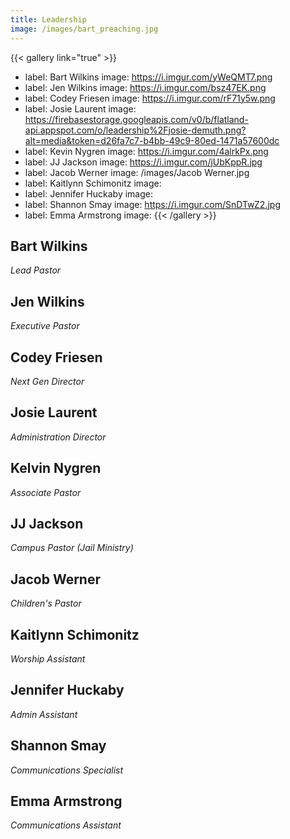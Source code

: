 ```yaml
---
title: Leadership
image: /images/bart_preaching.jpg
---
```


{{< gallery link="true" >}}
- label: Bart Wilkins
  image: https://i.imgur.com/yWeQMT7.png
- label: Jen Wilkins
  image: https://i.imgur.com/bsz47EK.png
- label: Codey Friesen
  image: https://i.imgur.com/rF71y5w.png
- label: Josie Laurent
  image: https://firebasestorage.googleapis.com/v0/b/flatland-api.appspot.com/o/leadership%2Fjosie-demuth.png?alt=media&token=d26fa7c7-b4bb-49c9-80ed-1471a57600dc
- label: Kevin Nygren
  image: https://i.imgur.com/4alrkPx.png
- label: JJ Jackson
  image: https://i.imgur.com/jUbKppR.jpg
- label: Jacob Werner
  image: /images/Jacob Werner.jpg
- label: Kaitlynn Schimonitz
  image: 
- label: Jennifer Huckaby
  image: 
- label: Shannon Smay
  image: https://i.imgur.com/SnDTwZ2.jpg
- label: Emma Armstrong
  image: 
{{< /gallery >}}

## Bart Wilkins

_Lead Pastor_

## Jen Wilkins

_Executive Pastor_

## Codey Friesen

_Next Gen Director_

## Josie Laurent

_Administration Director_

## Kelvin Nygren

_Associate Pastor_

## JJ Jackson

_Campus Pastor (Jail Ministry)_

## Jacob Werner

_Children's Pastor_

## Kaitlynn Schimonitz

_Worship Assistant_

## Jennifer Huckaby

_Admin Assistant_

## Shannon Smay

_Communications Specialist_

## Emma Armstrong

_Communications Assistant_
